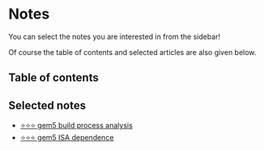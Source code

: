 # Notes

You can select the notes you are interested in from the sidebar!

Of course the table of contents and selected articles are also given below.

## Table of contents

## Selected notes

- [⭐⭐⭐ gem5 build process analysis](./sim/gem5/build_process_analysis)
- [⭐⭐⭐ gem5 ISA dependence](./sim/gem5/isa_independence.md)
